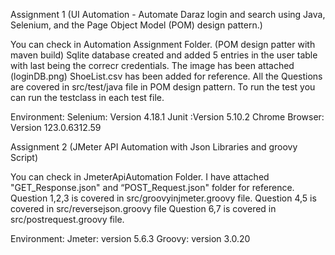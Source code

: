 Assignment 1 
(UI Automation - Automate Daraz login and search using Java, 
Selenium, and the Page Object Model (POM) design pattern.)

You can check in Automation Assignment Folder. (POM design patter with maven build)
Sqlite database created and added 5 entries in the user table with last being the correcr credentials. The image has been attached (loginDB.png)
ShoeList.csv has been added for reference.
All the Questions are covered in src/test/java file in POM design pattern.
To run the test you can run the testclass in each test file.

Environment:
Selenium: Version 4.18.1 
Junit :Version 5.10.2 
Chrome Browser: Version 123.0.6312.59

Assignment 2
(JMeter API Automation with Json Libraries and groovy Script)

You can check in JmeterApiAutomation Folder.
I have attached "GET_Response.json" and “POST_Request.json" folder for reference.
Question 1,2,3 is covered in src/groovyinjmeter.groovy file.
Question 4,5 is covered in src/reversejson.groovy file
Question 6,7 is covered in src/postrequest.groovy file.

Environment:
Jmeter: version 5.6.3
Groovy: version 3.0.20

